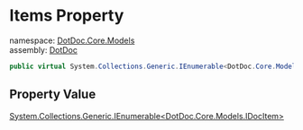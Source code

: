 ﻿# Items Property

namespace: [DotDoc\.Core\.Models](../../DotDoc.Core.Models.md)<br />
assembly: [DotDoc](../../../DotDoc.md)



```csharp
public virtual System.Collections.Generic.IEnumerable<DotDoc.Core.Models.IDocItem> Items { get; };
```

## Property Value

[System\.Collections\.Generic\.IEnumerable\<DotDoc\.Core\.Models\.IDocItem\>](https://docs.microsoft.com/dotnet/api/System.Collections.Generic.IEnumerable-1)

